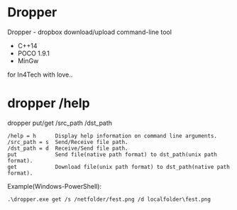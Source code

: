 # Dropper
Dropper - dropbox download/upload command-line tool
  - C++14
  - POCO 1.9.1
  - MinGw

for In4Tech with love..


# dropper /help
dropper put/get /src_path /dst_path
```
/help = h      Display help information on command line arguments.
/src_path = s  Send/Receive file path.
/dst_path = d  Receive/Send file path.
put            Send file(native path format) to dst_path(unix path format).
get            Download file(unix path format) to dst_path(native path format).
```
Example(Windows-PowerShell): 
```
.\dropper.exe get /s /netfolder/fest.png /d localfolder\fest.png
```
